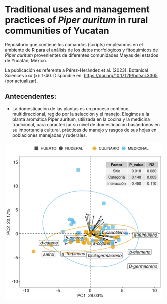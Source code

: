# Traditional uses and management practices of _Piper auritum_ in rural communities of Yucatan

Repositorio que contiene los comandos (scripts) empleandos en el ambiente de R para el análisis de los datos morfológicos y fitoquímicos de _Piper auritum_ provenientes de diferentes comunidades Mayas del estados de Yucatán, México.

La publicación es referente a Pérez-Herández et al. (2023). Botanical Sciences xxx (x): 1-40. Disponible en: https://doi.org/10.17129/botsci.3305 (por actualizar).

## Antecendentes:

- La domesticación de las plantas es un proceso continuo, multidireccional, regido por la selección y el manejo. Elegimos a la planta aromática Piper auritum, utilizada en la cocina y la medicina tradicional, para caracterizar su nivel de domesticación basándonos en su importancia cultural, prácticas de manejo y rasgos de sus hojas en poblaciones manejadas y ruderales. 


![Figura 5. Análisis de componentes principales del contenido de aceite esencial de _Piper auritum_](https://github.com/MaryoHg/piper_auritum/blob/main/Figures/Fig.5.PCA-acei_esenciales.png?raw=true)